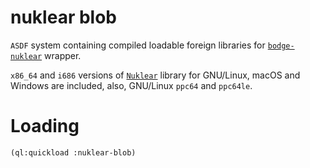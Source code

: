# nuklear blob

`ASDF` system containing compiled loadable foreign libraries for
[`bodge-nuklear`](https://github.com/borodust/bodge-nuklear) wrapper.

`x86_64` and `i686` versions of [`Nuklear`](https://github.com/vurtun/nuklear) library for
GNU/Linux, macOS and Windows are included, also, GNU/Linux `ppc64` and
`ppc64le`.

# Loading
```lisp
(ql:quickload :nuklear-blob)
```
